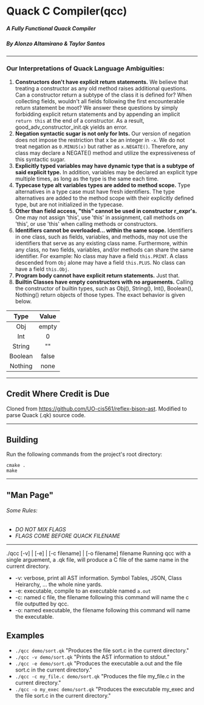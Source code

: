 # Quack C Compiler(qcc)
##### A Fully Functional Quack Compiler
##### By Alonzo Altamirano & Taylor Santos
---
### Our Interpretations of Quack Language Ambiguities:
1. **Constructors don't have explicit return statements.**  We believe that treating a constructor as any old method raises additional questions.  Can a constructor return a subtype of the class it is defined for?  When collecting fields, wouldn't all fields following the first encounterable return statement be moot?  We answer these questions by simply forbidding explicit return statements and by appending an implicit `return this` at the end of a constructor.  As a result, good_adv_constructor_init.qk yields an error.
2. **Negation syntactic sugar is not only for Ints.** Our version of negation does not impose the restriction that x be an integer in `-x`.  We do not treat negation as `0.MINUS(x)` but rather as `x.NEGATE()`.  Therefore, any class may declare a NEGATE() method and utilize the expressiveness of this syntactic sugar.
3. **Explicitly typed variables may have dynamic type that is a subtype of said explicit type.**  In addition, variables may be declared an explicit type multiple times, as long as the type is the same each time.
4. **Typecase type alt variables types are added to method scope.** Type alternatives in a type case must have fresh identifiers.  The type alternatives are added to the method scope with their explicitly defined type, but are not initialized in the typecase.
5. **Other than field access, "this" cannot be used in constructor r_expr's.**  One may not assign 'this', use 'this' in assignment, call methods on 'this', or use 'this' when calling methods or constructors.
6. **Identifiers cannot be overloaded... within the same scope.**  Identifiers in one class, such as fields, variables, and methods,  may not use the identifiers that serve as any existing class name.  Furthermore, within any class, no two fields, variables, and/or methods can share the same identifier.  For example: No class may have a field `this.PRINT`.  A class descended from `Obj` alone may have a field `this.PLUS`.  No class can have a field `this.Obj`.
7. **Program body cannot have explicit return statements.** Just that.
8. **Builtin Classes have empty constructors with no arguements.** Calling the constructor of builtin types, such as Obj(), String(), Int(), Boolean(), Nothing() return objects of those types.  The exact behavior is given below.

|Type|Value|
|:-------:|:-----:|
|   Obj   | empty |
|   Int   |   0   |
|  String |   ""  |
| Boolean | false |
| Nothing |  none |
---
## Credit Where Credit is Due
Cloned from https://github.com/UO-cis561/reflex-bison-ast. Modified to parse Quack (.qk) source code. 

---
## Building
Run the following commands from the project's root directory:
```
cmake .
make
```
---
## "Man Page"
###### Some Rules:
* *DO NOT MIX FLAGS*
* *FLAGS COME BEFORE QUACK FILENAME*
---

  ./qcc   [-v] | [-e] | [-c filename] | [-o filename] filename
  Running qcc with a single arguement, a .qk file, will produce a C file of the same name in the current directory.  
* -v: verbose, print all AST information. Symbol Tables, JSON, Class Heirarchy, ... the whole nine yards.
* -e: executable, compile to an executable named `a.out`
* -c: named c file, the filename following this command will name the c file outputted by qcc.
* -o: named executable, the filename following this command will name the executable.

## Examples
* `./qcc demo/sort.qk` "Produces the file sort.c in the current directory."
* `./qcc -v demo/sort.qk` "Prints the AST information to stdout."
* `./qcc -e demo/sort.qk` "Produces the executable a.out and the file sort.c in the current directory."
* `./qcc -c my_file.c demo/sort.qk` "Produces the file my_file.c in the current directory."
* `./qcc -o my_exec demo/sort.qk` "Produces the executable my_exec and the file sort.c in the current directory."
